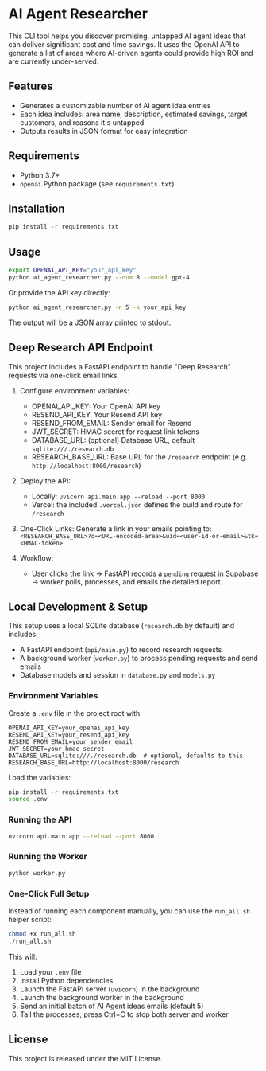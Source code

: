 # AI Agent Researcher

This CLI tool helps you discover promising, untapped AI agent ideas that can deliver significant cost and time savings.
It uses the OpenAI API to generate a list of areas where AI-driven agents could provide high ROI and are currently under-served.

## Features
- Generates a customizable number of AI agent idea entries
- Each idea includes: area name, description, estimated savings, target customers, and reasons it's untapped
- Outputs results in JSON format for easy integration

## Requirements
- Python 3.7+
- `openai` Python package (see `requirements.txt`)

## Installation
```bash
pip install -r requirements.txt
```

## Usage
```bash
export OPENAI_API_KEY="your_api_key"
python ai_agent_researcher.py --num 8 --model gpt-4
```

Or provide the API key directly:
```bash
python ai_agent_researcher.py -n 5 -k your_api_key
```

The output will be a JSON array printed to stdout.

## Deep Research API Endpoint

This project includes a FastAPI endpoint to handle "Deep Research" requests via one-click email links.

1. Configure environment variables:
   - OPENAI_API_KEY: Your OpenAI API key
   - RESEND_API_KEY: Your Resend API key
   - RESEND_FROM_EMAIL: Sender email for Resend
   - JWT_SECRET: HMAC secret for request link tokens
   - DATABASE_URL: (optional) Database URL, default `sqlite:///./research.db`
   - RESEARCH_BASE_URL: Base URL for the `/research` endpoint (e.g. `http://localhost:8000/research`)

2. Deploy the API:
   - Locally: `uvicorn api.main:app --reload --port 8000`
   - Vercel: the included `.vercel.json` defines the build and route for `/research`

3. One-Click Links:
   Generate a link in your emails pointing to:
   `<RESEARCH_BASE_URL>?q=<URL-encoded-area>&uid=<user-id-or-email>&tk=<HMAC-token>`

4. Workflow:
   - User clicks the link → FastAPI records a `pending` request in Supabase → worker polls, processes, and emails the detailed report.

## Local Development & Setup

This setup uses a local SQLite database (`research.db` by default) and includes:
  - A FastAPI endpoint (`api/main.py`) to record research requests
  - A background worker (`worker.py`) to process pending requests and send emails
  - Database models and session in `database.py` and `models.py`

### Environment Variables
Create a `.env` file in the project root with:
```
OPENAI_API_KEY=your_openai_api_key
RESEND_API_KEY=your_resend_api_key
RESEND_FROM_EMAIL=your_sender_email
JWT_SECRET=your_hmac_secret
DATABASE_URL=sqlite:///./research.db  # optional, defaults to this
RESEARCH_BASE_URL=http://localhost:8000/research
```

Load the variables:
```bash
pip install -r requirements.txt
source .env
```

### Running the API
```bash
uvicorn api.main:app --reload --port 8000
```

### Running the Worker
```bash
python worker.py
```

### One‑Click Full Setup
Instead of running each component manually, you can use the `run_all.sh` helper script:
```bash
chmod +x run_all.sh
./run_all.sh
```
This will:
  1. Load your `.env` file
  2. Install Python dependencies
  3. Launch the FastAPI server (`uvicorn`) in the background
  4. Launch the background worker in the background
  5. Send an initial batch of AI Agent ideas emails (default 5)
  6. Tail the processes; press Ctrl+C to stop both server and worker

## License
This project is released under the MIT License.